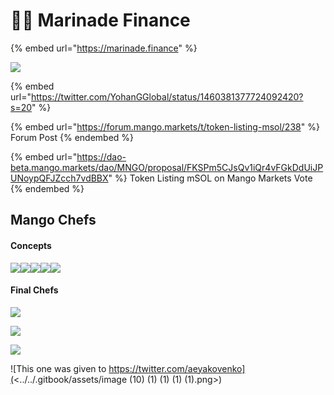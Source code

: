 # 👨🍳 Marinade Finance

{% embed url="https://marinade.finance" %}

![](<../../.gitbook/assets/Untitled design (1).png>)

{% embed url="https://twitter.com/YohanGGlobal/status/1460381377724092420?s=20" %}

{% embed url="https://forum.mango.markets/t/token-listing-msol/238" %}
Forum Post
{% endembed %}

{% embed url="https://dao-beta.mango.markets/dao/MNGO/proposal/FKSPm5CJsQv1iQr4vFGkDdUiJPUNoypQFJZcch7vdBBX" %}
Token Listing mSOL on Mango Markets Vote
{% endembed %}

## Mango Chefs

#### Concepts

![](<../../.gitbook/assets/image (1) (1) (1) (1).png>)![](<../../.gitbook/assets/image (9) (1) (1) (1) (1) (1).png>)![](<../../.gitbook/assets/image (4) (1) (1) (1) (1).png>)![](<../../.gitbook/assets/image (8) (1) (1) (1).png>)![](<../../.gitbook/assets/image (7) (1) (1) (1) (1) (1) (1) (1).png>)

#### Final Chefs



![](<../../.gitbook/assets/image (3) (1) (1).png>)

![](<../../.gitbook/assets/image (5) (1) (1).png>)

![](<../../.gitbook/assets/image (11) (1) (1) (1) (1).png>)

![This one was given to https://twitter.com/aeyakovenko](<../../.gitbook/assets/image (10) (1) (1) (1) (1).png>)


